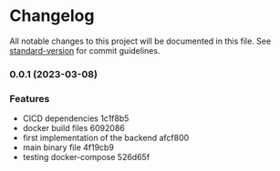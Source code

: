 # Changelog

All notable changes to this project will be documented in this file. See [standard-version](https://github.com/conventional-changelog/standard-version) for commit guidelines.

### 0.0.1 (2023-03-08)


### Features

* CICD dependencies 1c1f8b5
* docker build files 6092086
* first implementation of the backend afcf800
* main binary file 4f19cb9
* testing docker-compose 526d65f
